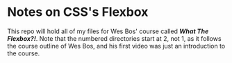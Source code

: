 # Notes on CSS's Flexbox
This repo will hold all of my files for Wes Bos' course called ***What The Flexbox?!***. Note that the numbered directories start at 2, not 1, as it follows the course outline of Wes Bos, and his first video was just an introduction to the course.

